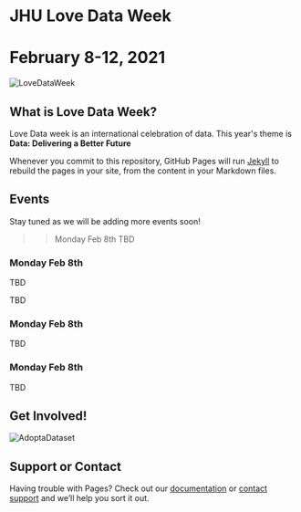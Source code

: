 # JHU Love Data Week 
# February 8-12, 2021

![LoveDataWeek](https://cms.icpsr.umich.edu/sites/default/files/Love%20Data%20Week%202021.png)

## What is Love Data Week?
Love Data week is an international celebration of data. This year's theme is **Data: Delivering a Better Future**

Whenever you commit to this repository, GitHub Pages will run [Jekyll](https://jekyllrb.com/) to rebuild the pages in your site, from the content in your Markdown files.

## Events

Stay tuned as we will be adding more events soon!

>> Monday Feb 8th
TBD

### Monday Feb 8th
TBD

TBD 

### Monday Feb 8th
TBD

### Monday Feb 8th
TBD


## Get Involved! 

![AdoptaDataset](https://icpsrcms.web.itd.umich.edu/sites/default/files/news/Adopt%20a%20Dataset%20at%20ICPSR.jpg)

## Support or Contact

Having trouble with Pages? Check out our [documentation](https://docs.github.com/categories/github-pages-basics/) or [contact support](https://support.github.com/contact) and we’ll help you sort it out.
